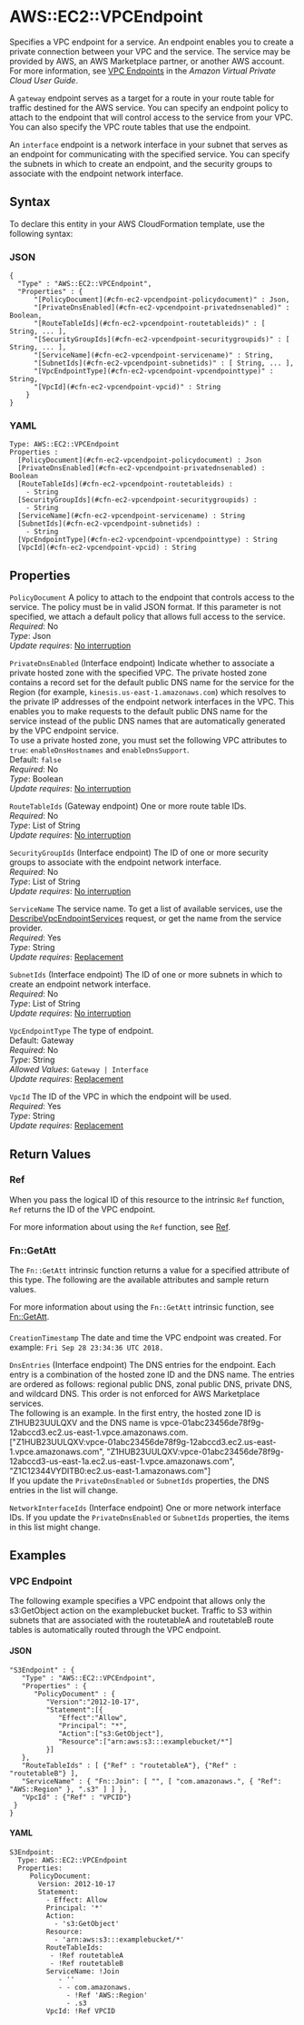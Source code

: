 # AWS::EC2::VPCEndpoint<a name="aws-resource-ec2-vpcendpoint"></a>

Specifies a VPC endpoint for a service\. An endpoint enables you to create a private connection between your VPC and the service\. The service may be provided by AWS, an AWS Marketplace partner, or another AWS account\. For more information, see [VPC Endpoints](https://docs.aws.amazon.com/AmazonVPC/latest/UserGuide/vpc-endpoints.html) in the *Amazon Virtual Private Cloud User Guide*\.

A `gateway` endpoint serves as a target for a route in your route table for traffic destined for the AWS service\. You can specify an endpoint policy to attach to the endpoint that will control access to the service from your VPC\. You can also specify the VPC route tables that use the endpoint\.

An `interface` endpoint is a network interface in your subnet that serves as an endpoint for communicating with the specified service\. You can specify the subnets in which to create an endpoint, and the security groups to associate with the endpoint network interface\.

## Syntax<a name="aws-resource-ec2-vpcendpoint-syntax"></a>

To declare this entity in your AWS CloudFormation template, use the following syntax:

### JSON<a name="aws-resource-ec2-vpcendpoint-syntax.json"></a>

```
{
  "Type" : "AWS::EC2::VPCEndpoint",
  "Properties" : {
      "[PolicyDocument](#cfn-ec2-vpcendpoint-policydocument)" : Json,
      "[PrivateDnsEnabled](#cfn-ec2-vpcendpoint-privatednsenabled)" : Boolean,
      "[RouteTableIds](#cfn-ec2-vpcendpoint-routetableids)" : [ String, ... ],
      "[SecurityGroupIds](#cfn-ec2-vpcendpoint-securitygroupids)" : [ String, ... ],
      "[ServiceName](#cfn-ec2-vpcendpoint-servicename)" : String,
      "[SubnetIds](#cfn-ec2-vpcendpoint-subnetids)" : [ String, ... ],
      "[VpcEndpointType](#cfn-ec2-vpcendpoint-vpcendpointtype)" : String,
      "[VpcId](#cfn-ec2-vpcendpoint-vpcid)" : String
    }
}
```

### YAML<a name="aws-resource-ec2-vpcendpoint-syntax.yaml"></a>

```
Type: AWS::EC2::VPCEndpoint
Properties : 
﻿  [PolicyDocument](#cfn-ec2-vpcendpoint-policydocument) : Json
﻿  [PrivateDnsEnabled](#cfn-ec2-vpcendpoint-privatednsenabled) : Boolean
﻿  [RouteTableIds](#cfn-ec2-vpcendpoint-routetableids) : 
    - String
﻿  [SecurityGroupIds](#cfn-ec2-vpcendpoint-securitygroupids) : 
    - String
﻿  [ServiceName](#cfn-ec2-vpcendpoint-servicename) : String
﻿  [SubnetIds](#cfn-ec2-vpcendpoint-subnetids) : 
    - String
﻿  [VpcEndpointType](#cfn-ec2-vpcendpoint-vpcendpointtype) : String
﻿  [VpcId](#cfn-ec2-vpcendpoint-vpcid) : String
```

## Properties<a name="aws-resource-ec2-vpcendpoint-properties"></a>

`PolicyDocument`  <a name="cfn-ec2-vpcendpoint-policydocument"></a>
A policy to attach to the endpoint that controls access to the service\. The policy must be in valid JSON format\. If this parameter is not specified, we attach a default policy that allows full access to the service\.  
*Required*: No  
*Type*: Json  
*Update requires*: [No interruption](https://docs.aws.amazon.com/AWSCloudFormation/latest/UserGuide/using-cfn-updating-stacks-update-behaviors.html#update-no-interrupt)

`PrivateDnsEnabled`  <a name="cfn-ec2-vpcendpoint-privatednsenabled"></a>
\(Interface endpoint\) Indicate whether to associate a private hosted zone with the specified VPC\. The private hosted zone contains a record set for the default public DNS name for the service for the Region \(for example, `kinesis.us-east-1.amazonaws.com`\) which resolves to the private IP addresses of the endpoint network interfaces in the VPC\. This enables you to make requests to the default public DNS name for the service instead of the public DNS names that are automatically generated by the VPC endpoint service\.  
To use a private hosted zone, you must set the following VPC attributes to `true`: `enableDnsHostnames` and `enableDnsSupport`\.  
Default: `false`  
*Required*: No  
*Type*: Boolean  
*Update requires*: [No interruption](https://docs.aws.amazon.com/AWSCloudFormation/latest/UserGuide/using-cfn-updating-stacks-update-behaviors.html#update-no-interrupt)

`RouteTableIds`  <a name="cfn-ec2-vpcendpoint-routetableids"></a>
\(Gateway endpoint\) One or more route table IDs\.  
*Required*: No  
*Type*: List of String  
*Update requires*: [No interruption](https://docs.aws.amazon.com/AWSCloudFormation/latest/UserGuide/using-cfn-updating-stacks-update-behaviors.html#update-no-interrupt)

`SecurityGroupIds`  <a name="cfn-ec2-vpcendpoint-securitygroupids"></a>
\(Interface endpoint\) The ID of one or more security groups to associate with the endpoint network interface\.  
*Required*: No  
*Type*: List of String  
*Update requires*: [No interruption](https://docs.aws.amazon.com/AWSCloudFormation/latest/UserGuide/using-cfn-updating-stacks-update-behaviors.html#update-no-interrupt)

`ServiceName`  <a name="cfn-ec2-vpcendpoint-servicename"></a>
The service name\. To get a list of available services, use the [DescribeVpcEndpointServices](https://docs.aws.amazon.com/AWSEC2/latest/APIReference/API_DescribeVpcEndpointServices.html) request, or get the name from the service provider\.  
*Required*: Yes  
*Type*: String  
*Update requires*: [Replacement](https://docs.aws.amazon.com/AWSCloudFormation/latest/UserGuide/using-cfn-updating-stacks-update-behaviors.html#update-replacement)

`SubnetIds`  <a name="cfn-ec2-vpcendpoint-subnetids"></a>
\(Interface endpoint\) The ID of one or more subnets in which to create an endpoint network interface\.  
*Required*: No  
*Type*: List of String  
*Update requires*: [No interruption](https://docs.aws.amazon.com/AWSCloudFormation/latest/UserGuide/using-cfn-updating-stacks-update-behaviors.html#update-no-interrupt)

`VpcEndpointType`  <a name="cfn-ec2-vpcendpoint-vpcendpointtype"></a>
The type of endpoint\.  
Default: Gateway  
*Required*: No  
*Type*: String  
*Allowed Values*: `Gateway | Interface`  
*Update requires*: [Replacement](https://docs.aws.amazon.com/AWSCloudFormation/latest/UserGuide/using-cfn-updating-stacks-update-behaviors.html#update-replacement)

`VpcId`  <a name="cfn-ec2-vpcendpoint-vpcid"></a>
The ID of the VPC in which the endpoint will be used\.  
*Required*: Yes  
*Type*: String  
*Update requires*: [Replacement](https://docs.aws.amazon.com/AWSCloudFormation/latest/UserGuide/using-cfn-updating-stacks-update-behaviors.html#update-replacement)

## Return Values<a name="aws-resource-ec2-vpcendpoint-return-values"></a>

### Ref<a name="aws-resource-ec2-vpcendpoint-return-values-ref"></a>

When you pass the logical ID of this resource to the intrinsic `Ref` function, `Ref` returns the ID of the VPC endpoint\.

For more information about using the `Ref` function, see [Ref](https://docs.aws.amazon.com/AWSCloudFormation/latest/UserGuide/intrinsic-function-reference-ref.html)\.

### Fn::GetAtt<a name="aws-resource-ec2-vpcendpoint-return-values-fn--getatt"></a>

The `Fn::GetAtt` intrinsic function returns a value for a specified attribute of this type\. The following are the available attributes and sample return values\.

For more information about using the `Fn::GetAtt` intrinsic function, see [Fn::GetAtt](https://docs.aws.amazon.com/AWSCloudFormation/latest/UserGuide/intrinsic-function-reference-getatt.html)\.

#### <a name="aws-resource-ec2-vpcendpoint-return-values-fn--getatt-fn--getatt"></a>

`CreationTimestamp`  <a name="CreationTimestamp-fn::getatt"></a>
The date and time the VPC endpoint was created\. For example: `Fri Sep 28 23:34:36 UTC 2018.`

`DnsEntries`  <a name="DnsEntries-fn::getatt"></a>
\(Interface endpoint\) The DNS entries for the endpoint\. Each entry is a combination of the hosted zone ID and the DNS name\. The entries are ordered as follows: regional public DNS, zonal public DNS, private DNS, and wildcard DNS\. This order is not enforced for AWS Marketplace services\.  
The following is an example\. In the first entry, the hosted zone ID is Z1HUB23UULQXV and the DNS name is vpce\-01abc23456de78f9g\-12abccd3\.ec2\.us\-east\-1\.vpce\.amazonaws\.com\.  
\["Z1HUB23UULQXV:vpce\-01abc23456de78f9g\-12abccd3\.ec2\.us\-east\-1\.vpce\.amazonaws\.com", "Z1HUB23UULQXV:vpce\-01abc23456de78f9g\-12abccd3\-us\-east\-1a\.ec2\.us\-east\-1\.vpce\.amazonaws\.com", "Z1C12344VYDITB0:ec2\.us\-east\-1\.amazonaws\.com"\]  
If you update the `PrivateDnsEnabled` or `SubnetIds` properties, the DNS entries in the list will change\.

`NetworkInterfaceIds`  <a name="NetworkInterfaceIds-fn::getatt"></a>
\(Interface endpoint\) One or more network interface IDs\. If you update the `PrivateDnsEnabled` or `SubnetIds` properties, the items in this list might change\.

## Examples<a name="aws-resource-ec2-vpcendpoint--examples"></a>

### VPC Endpoint<a name="aws-resource-ec2-vpcendpoint--examples--VPC_Endpoint"></a>

The following example specifies a VPC endpoint that allows only the s3:GetObject action on the examplebucket bucket\. Traffic to S3 within subnets that are associated with the routetableA and routetableB route tables is automatically routed through the VPC endpoint\. 

#### JSON<a name="aws-resource-ec2-vpcendpoint--examples--VPC_Endpoint--json"></a>

```
"S3Endpoint" : {
   "Type" : "AWS::EC2::VPCEndpoint",
   "Properties" : {
      "PolicyDocument" : {
         "Version":"2012-10-17",
         "Statement":[{
            "Effect":"Allow",
            "Principal": "*",
            "Action":["s3:GetObject"],
            "Resource":["arn:aws:s3:::examplebucket/*"]
         }]
   },
   "RouteTableIds" : [ {"Ref" : "routetableA"}, {"Ref" : "routetableB"} ],
   "ServiceName" : { "Fn::Join": [ "", [ "com.amazonaws.", { "Ref": "AWS::Region" }, ".s3" ] ] },
   "VpcId" : {"Ref" : "VPCID"}
 }
}
```

#### YAML<a name="aws-resource-ec2-vpcendpoint--examples--VPC_Endpoint--yaml"></a>

```
S3Endpoint:
  Type: AWS::EC2::VPCEndpoint
  Properties:
     PolicyDocument:
       Version: 2012-10-17
       Statement:
         - Effect: Allow
         Principal: '*'
         Action:
           - 's3:GetObject'
         Resource:
           - 'arn:aws:s3:::examplebucket/*'
         RouteTableIds:
          - !Ref routetableA
          - !Ref routetableB
         ServiceName: !Join 
            - ''
            - - com.amazonaws.
              - !Ref 'AWS::Region'
              - .s3
         VpcId: !Ref VPCID
```